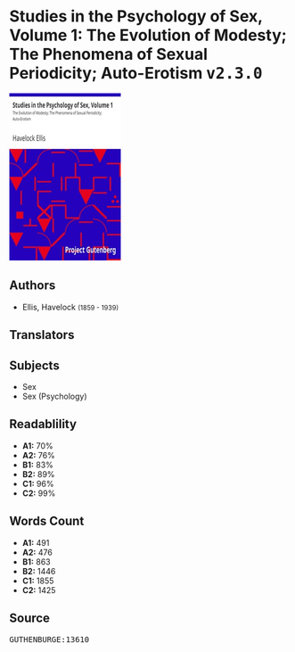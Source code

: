 # Studies in the Psychology of Sex, Volume 1: The Evolution of Modesty; The Phenomena of Sexual Periodicity; Auto-Erotism <kbd>v2.3.0</kbd>

![](./cover.medium.jpg "")

## Authors


 - Ellis, Havelock <small>(1859 - 1939)</small>

## Translators



## Subjects


 - Sex
 - Sex (Psychology)

## Readablility


 - **A1:** 70%
 - **A2:** 76%
 - **B1:** 83%
 - **B2:** 89%
 - **C1:** 96%
 - **C2:** 99%

## Words Count


 - **A1:** 491
 - **A2:** 476
 - **B1:** 863
 - **B2:** 1446
 - **C1:** 1855
 - **C2:** 1425

## Source


<kbd>GUTHENBURGE:13610</kbd>

